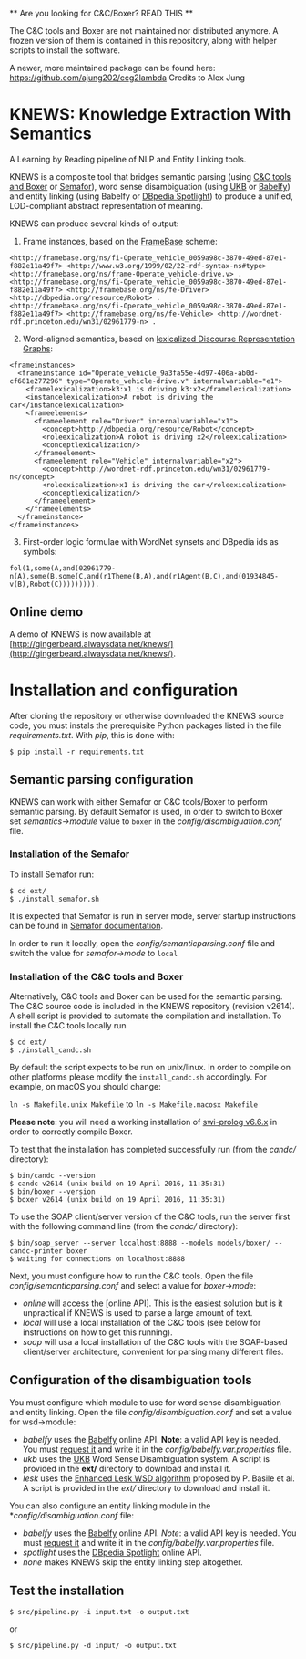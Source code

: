** Are you looking for C&C/Boxer? READ THIS **

The C&C tools and Boxer are not maintained nor distributed anymore. A frozen version of them is contained in this repository, along with helper scripts to install the software.

A newer, more maintained package can be found here: https://github.com/ajung202/ccg2lambda
Credits to Alex Jung

# KNEWS: Knowledge Extraction With Semantics

A Learning by Reading pipeline of NLP and Entity Linking tools.

KNEWS is a composite tool that bridges semantic parsing (using [C&C
tools and Boxer](http://valeriobasile.github.io/candcapi/) or [Semafor](https://github.com/Noahs-ARK/semafor)), word
sense disambiguation (using [UKB](http://ixa2.si.ehu.es/ukb/) or
[Babelfy](http://babelfy.org/)) and entity linking (using Babelfy or
[DBpedia
Spotlight](https://github.com/dbpedia-spotlight/dbpedia-spotlight)) to
produce a unified, LOD-compliant abstract representation of meaning.

KNEWS can produce several kinds of output:

1. Frame instances, based on the [FrameBase](http://www.framebase.org/) scheme:
```
<http://framebase.org/ns/fi-Operate_vehicle_0059a98c-3870-49ed-87e1-f882e11a49f7> <http://www.w3.org/1999/02/22-rdf-syntax-ns#type> <http://framebase.org/ns/frame-Operate_vehicle-drive.v> .
<http://framebase.org/ns/fi-Operate_vehicle_0059a98c-3870-49ed-87e1-f882e11a49f7> <http://framebase.org/ns/fe-Driver> <http://dbpedia.org/resource/Robot> .
<http://framebase.org/ns/fi-Operate_vehicle_0059a98c-3870-49ed-87e1-f882e11a49f7> <http://framebase.org/ns/fe-Vehicle> <http://wordnet-rdf.princeton.edu/wn31/02961779-n> .
```
2. Word-aligned semantics, based on [lexicalized Discourse Representation Graphs](http://www.rug.nl/research/portal/files/26252478/Complete_thesis.pdf):
```
<frameinstances>
  <frameinstance id="Operate_vehicle_9a3fa55e-4d97-406a-ab0d-cf681e277296" type="Operate_vehicle-drive.v" internalvariable="e1">
    <framelexicalization>k3:x1 is driving k3:x2</framelexicalization>
    <instancelexicalization>A robot is driving the car</instancelexicalization>
    <frameelements>
      <frameelement role="Driver" internalvariable="x1">
        <concept>http://dbpedia.org/resource/Robot</concept>
        <roleexicalization>A robot is driving x2</roleexicalization>
        <conceptlexicalization/>
      </frameelement>
      <frameelement role="Vehicle" internalvariable="x2">
        <concept>http://wordnet-rdf.princeton.edu/wn31/02961779-n</concept>
        <roleexicalization>x1 is driving the car</roleexicalization>
        <conceptlexicalization/>
      </frameelement>
    </frameelements>
  </frameinstance>
</frameinstances>
```
3. First-order logic formulae with WordNet synsets and DBpedia ids as symbols:
```
fol(1,some(A,and(02961779-n(A),some(B,some(C,and(r1Theme(B,A),and(r1Agent(B,C),and(01934845-v(B),Robot(C))))))))).
```

Online demo
-----------

A demo of KNEWS is now available at [http://gingerbeard.alwaysdata.net/knews/](http://gingerbeard.alwaysdata.net/knews/).

# Installation and configuration

After cloning the repository or otherwise downloaded the KNEWS source code, you must instals the prerequisite Python packages listed in the file *requirements.txt*.
With *pip*, this is done with:

    $ pip install -r requirements.txt

## Semantic parsing configuration

KNEWS can work with either Semafor or C&C tools/Boxer to perform semantic parsing. By default Semafor is used, in order to switch to Boxer set *semantics->module* value to `boxer` in the *config/disambiguation.conf* file.

### Installation of the Semafor

To install Semafor run:

    $ cd ext/
    $ ./install_semafor.sh
    
It is expected that Semafor is run in server mode, server startup instructions can be found in [Semafor documentation](https://github.com/Noahs-ARK/semafor#server-mode).

In order to run it locally, open the *config/semanticparsing.conf* file and switch the value for *semafor->mode* to `local`

### Installation of the C&C tools and Boxer

Alternatively, C&C tools and Boxer can be used for the semantic parsing. The C&C source code is included in the KNEWS repository (revision v2614). A shell script is provided to automate the compilation and installation. To install the C&C tools locally run

    $ cd ext/
    $ ./install_candc.sh

By default the script expects to be run on unix/linux. In order to compile on other platforms
please modify the `install_candc.sh` accordingly. For example, on macOS you should change:
 
`ln -s Makefile.unix Makefile` to `ln -s Makefile.macosx Makefile`

**Please note**: you will need a working installation of [swi-prolog v6.6.x](https://github.com/SWI-Prolog/swipl/releases/tag/V6.6.6) in order to correctly compile Boxer.

To test that the installation has completed successfully run (from the *candc/* directory):

    $ bin/candc --version
    $ candc v2614 (unix build on 19 April 2016, 11:35:31)
    $ bin/boxer --version
    $ boxer v2614 (unix build on 19 April 2016, 11:35:31)

To use the SOAP client/server version of the C&C tools, run the server first with the following command line (from the *candc/* directory):

    $ bin/soap_server --server localhost:8888 --models models/boxer/ --candc-printer boxer
    $ waiting for connections on localhost:8888

Next, you must configure how to run the C&C tools. Open the file *config/semanticparsing.conf* and select a value for *boxer->mode*:

 * *online* will access the [online API]. This is the easiest solution but is it unpractical if KNEWS is used to parse a large amount of text.
 * *local* will use a local installation of the C&C tools (see below for instructions on how to get this running).
 * *soap* will usa a local installation of the C&C tools with the SOAP-based client/server architecture, convenient for parsing many different files.

## Configuration of the disambiguation tools

You must configure which module to use for word sense disambiguation and entity linking. Open the file *config/disambiguation.conf* and set a value for wsd->module:

  * *babelfy* uses the [Babelfy](http://babelfy.org/) online API. **Note**: a valid API key is needed. You must [request it](http://babelnet.org/register) and write it in the *config/babelfy.var.properties* file.
  * *ukb* uses the [UKB](http://ixa2.si.ehu.es/ukb/) Word Sense Disambiguation system. A script is provided in the **ext/** directory to download and install it.
  * *lesk* uses the [Enhanced Lesk WSD algorithm](https://github.com/pippokill/lesk-wsd-dsm) proposed by P. Basile et al. A script is provided in the *ext/* directory to download and install it.
  
You can also configure an entity linking module in the **config/disambiguation.conf* file:

  * *babelfy* uses the [Babelfy](http://babelfy.org/) online API. *Note*: a valid API key is needed. You must [request it](http://babelnet.org/register) and write it in the *config/babelfy.var.properties* file.
  * *spotlight* uses the [DBpedia Spotlight](https://github.com/dbpedia-spotlight/dbpedia-spotlight) online API.
  * *none* makes KNEWS skip the entity linking step altogether.

## Test the installation

    $ src/pipeline.py -i input.txt -o output.txt

or

    $ src/pipeline.py -d input/ -o output.txt
